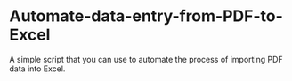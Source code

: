 # Automate-data-entry-from-PDF-to-Excel
A simple script that you can use to automate the process of importing PDF data into Excel.
